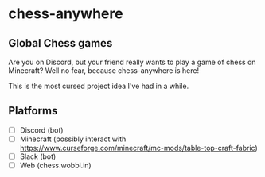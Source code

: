 # chess-anywhere

## Global Chess games

Are you on Discord, but your friend really wants to play a game of chess on Minecraft?
Well no fear, because chess-anywhere is here!

This is the most cursed project idea I've had in a while.

## Platforms

- [ ] Discord (bot)
- [ ] Minecraft (possibly interact with https://www.curseforge.com/minecraft/mc-mods/table-top-craft-fabric)
- [ ] Slack (bot)
- [ ] Web (chess.wobbl.in)
